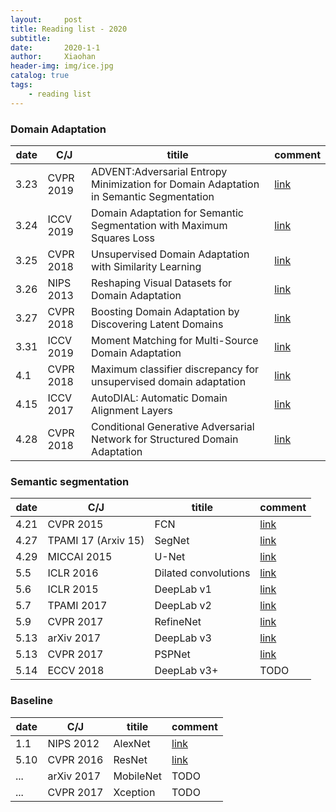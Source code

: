 ```yaml
---
layout:     post
title: Reading list - 2020
subtitle:   
date:       2020-1-1
author:     Xiaohan
header-img: img/ice.jpg
catalog: true
tags:
    - reading list
---
```


### Domain Adaptation

| date  | C/J | titile |  comment |
|---|---|---|---|
|  3.23 |  CVPR 2019 | ADVENT:Adversarial Entropy Minimization for Domain Adaptation in Semantic Segmentation  | [link](https://xiaohan-wang.github.io/2020/03/21/ADVENT/) |
|3.24| ICCV 2019 |Domain Adaptation for Semantic Segmentation with Maximum Squares Loss | [link](https://xiaohan-wang.github.io/2020/03/24/Maximum-Squares-Loss/)|
| 3.25| CVPR 2018 |Unsupervised Domain Adaptation with Similarity Learning | [link](https://xiaohan-wang.github.io/2020/03/30/week-summary/) |
|3.26| NIPS 2013 |Reshaping Visual Datasets for Domain Adaptation| [link](https://xiaohan-wang.github.io/2020/03/26/Reshaping-Visual-Datasets-for-Domain-Adaptation/)|
|3.27|CVPR 2018|Boosting Domain Adaptation by Discovering Latent Domains| [link](https://xiaohan-wang.github.io/2020/03/29/Boosting-Domain-Adaptation-by-Discovering-Latent-Domains/) |
|3.31|ICCV 2019|Moment Matching for Multi-Source Domain Adaptation| [link](https://xiaohan-wang.github.io/2020/03/31/Moment-Matching-for-Multi-Source-Domain-Adaptation/) |
|4.1|CVPR 2018|Maximum classifier discrepancy for unsupervised domain adaptation|[link](https://xiaohan-wang.github.io/2020/04/10/Maximum-classifier-discrepancy-for-unsupervised-domain-adaptation/)|
|4.15|ICCV 2017|AutoDIAL: Automatic Domain Alignment Layers|[link](https://xiaohan-wang.github.io/2020/04/15/AutoDIAL-Automatic-DomaIn-Alignment-Layers/)|
|4.28|CVPR 2018|Conditional Generative Adversarial Network for Structured Domain Adaptation|[link](https://xiaohan-wang.github.io/2020/04/28/Conditional-Generative-Adversarial-Network-for-Structured-Domain-Adaptation/)|

### Semantic segmentation

| date  | C/J | titile |  comment |
|---|---|---|---|
|4.21|CVPR 2015|FCN|[link](https://xiaohan-wang.github.io/2020/04/22/Fully-Convolutional-Networks-for-Semantic-Segmentation/)|
|4.27|TPAMI 17 (Arxiv 15)|SegNet|[link](https://xiaohan-wang.github.io/2020/04/27/SegNet-A-Deep-Convolutional-Encoder-Decoder-Architecture-for-Image-Segmentation/)|
|4.29|MICCAI 2015|U-Net| [link](https://xiaohan-wang.github.io/2020/04/29/U-Net/)|
|5.5|ICLR 2016|Dilated convolutions|[link](https://xiaohan-wang.github.io/2020/05/05/Dilated-convolutions/)|
|5.6|ICLR 2015|DeepLab v1|[link](https://xiaohan-wang.github.io/2020/05/07/Deeplab-v1/)|
|5.7|TPAMI 2017|DeepLab v2|[link](https://xiaohan-wang.github.io/2020/05/08/DeepLab-v2/)|
|5.9|CVPR 2017|RefineNet|[link](https://xiaohan-wang.github.io/2020/05/09/RefineNet-Multi-Path-Refinement-Networks-for-High-Resolution-Semantic-Segmentation/)|
|5.13|arXiv 2017|DeepLab v3|[link](https://xiaohan-wang.github.io/2020/05/13/DeepLab-v3/)|
|5.13|CVPR 2017|PSPNet|[link](https://xiaohan-wang.github.io/2020/05/13/PSPNet/)|
|5.14|ECCV 2018|DeepLab v3+|TODO|


### Baseline

| date  | C/J | titile |  comment |
|---|---|---|---|
|1.1|NIPS 2012|AlexNet|[link](https://xiaohan-wang.github.io/2020/03/27/AlexNet/)|
|5.10|CVPR 2016|ResNet|[link](https://xiaohan-wang.github.io/2020/05/10/ResNet/)|
|...|arXiv 2017|MobileNet|TODO|
|...|CVPR 2017|Xception|TODO|


